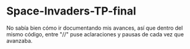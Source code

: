 # Space-Invaders-TP-final
No sabía bien cómo ir documentando mis avances, así que dentro del mismo código, entre "//" puse aclaraciones y pausas de cada vez que avanzaba.
